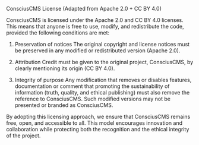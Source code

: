 ConsciusCMS License (Adapted from Apache 2.0 + CC BY 4.0)

ConsciusCMS is licensed under the Apache 2.0 and CC BY 4.0 licenses. This means that anyone is free to use, modify, and redistribute the code, provided the following conditions are met:

1. Preservation of notices
The original copyright and license notices must be preserved in any modified or redistributed version (Apache 2.0).

2. Attribution
Credit must be given to the original project, ConsciusCMS, by clearly mentioning its origin (CC BY 4.0).

3. Integrity of purpose
Any modification that removes or disables features, documentation or comment that promoting the sustainability of information (truth, quality, and ethical publishing) must also remove the reference to ConsciusCMS. Such modified versions may not be presented or branded as ConsciusCMS.

By adopting this licensing approach, we ensure that ConsciusCMS remains free, open, and accessible to all. This model encourages innovation and collaboration while protecting both the recognition and the ethical integrity of the project.
